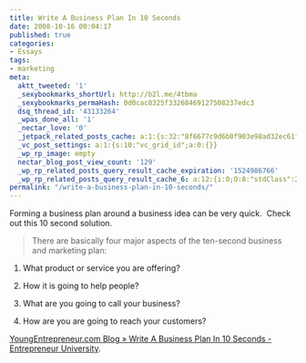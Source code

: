 ```yaml
---
title: Write A Business Plan In 10 Seconds
date: 2008-10-16 00:04:17
published: true
categories:
- Essays
tags:
- marketing
meta:
  aktt_tweeted: '1'
  _sexybookmarks_shortUrl: http://b2l.me/4tbma
  _sexybookmarks_permaHash: 0d0cac8325f33268469127508237edc3
  dsq_thread_id: '43133264'
  _wpas_done_all: '1'
  _nectar_love: '0'
  _jetpack_related_posts_cache: a:1:{s:32:"8f6677c9d6b0f903e98ad32ec61f8deb";a:2:{s:7:"expires";i:1502367678;s:7:"payload";a:3:{i:0;a:1:{s:2:"id";i:809;}i:1;a:1:{s:2:"id";i:267;}i:2;a:1:{s:2:"id";i:3835;}}}}
  _vc_post_settings: a:1:{s:10:"vc_grid_id";a:0:{}}
  _wp_rp_image: empty
  nectar_blog_post_view_count: '129'
  _wp_rp_related_posts_query_result_cache_expiration: '1524986766'
  _wp_rp_related_posts_query_result_cache_6: a:12:{i:0;O:8:"stdClass":2:{s:7:"post_id";s:4:"1203";s:5:"score";s:18:"104.30491936876001";}i:1;O:8:"stdClass":2:{s:7:"post_id";s:4:"1170";s:5:"score";s:17:"55.79213331207144";}i:2;O:8:"stdClass":2:{s:7:"post_id";s:3:"267";s:5:"score";s:18:"53.805468840942154";}i:3;O:8:"stdClass":2:{s:7:"post_id";s:4:"1157";s:5:"score";s:17:"44.11329514357445";}i:4;O:8:"stdClass":2:{s:7:"post_id";s:4:"4935";s:5:"score";s:17:"43.72498311472606";}i:5;O:8:"stdClass":2:{s:7:"post_id";s:4:"1133";s:5:"score";s:16:"41.9355286772043";}i:6;O:8:"stdClass":2:{s:7:"post_id";s:4:"1923";s:5:"score";s:18:"41.480134258359435";}i:7;O:8:"stdClass":2:{s:7:"post_id";s:4:"1267";s:5:"score";s:16:"41.1388832243426";}i:8;O:8:"stdClass":2:{s:7:"post_id";s:4:"2105";s:5:"score";s:17:"37.69686293593248";}i:9;O:8:"stdClass":2:{s:7:"post_id";s:3:"311";s:5:"score";s:17:"36.98074488134158";}i:10;O:8:"stdClass":2:{s:7:"post_id";s:3:"968";s:5:"score";s:17:"36.45878451902786";}i:11;O:8:"stdClass":2:{s:7:"post_id";s:4:"1300";s:5:"score";s:18:"36.437724303605464";}}
permalink: "/write-a-business-plan-in-10-seconds/"
---
```

Forming a business plan around a business idea can be very quick.  Check out this 10 second solution.
>There are basically four major aspects of the ten-second business and marketing plan:

1) What product or service you are offering?

2) How it is going to help people?

3) What are you going to call your business?

4) How are you are going to reach your customers?</blockquote>
<p><a href="http://www.youngentrepreneur.com/blog/2008/02/18/write-a-business-plan-in-10-seconds-entrepreneur-university/" rel="nofollow">YoungEntrepreneur.com Blog » Write A Business Plan In 10 Seconds - Entrepreneur University</a>.
